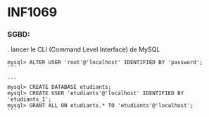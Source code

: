 # INF1069

### SGBD:

. lancer le CLI (Command Level Interface) de MySQL

````
mysql> ALTER USER 'root'@'localhost' IDENTIFIED BY 'password';
```

```
mysql> CREATE DATABASE etudiants;
mysql> CREATE USER 'etudiants'@'localhost' IDENTIFIED BY 'etudiants_1';
mysql> GRANT ALL ON etudiants.* TO 'etudiants'@'localhost';
```


